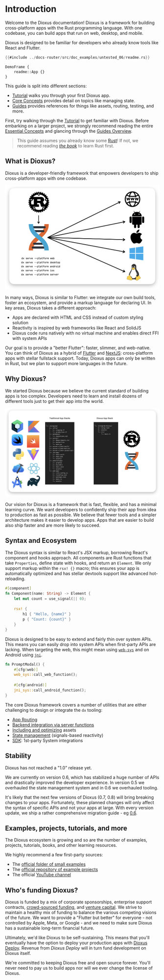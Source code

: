 # Introduction

Welcome to the Dioxus documentation! Dioxus is a framework for building cross-platform apps with the Rust programming language. With one codebase, you can build apps that run on web, desktop, and mobile.

Dioxus is designed to be familiar for developers who already know tools like React and Flutter.

```rust
{{#include ../docs-router/src/doc_examples/untested_06/readme.rs}}
```

```inject-dioxus
DemoFrame {
    readme::App {}
}
```

This guide is split into different sections:

- [Tutorial](guide/index.md) walks you through your first Dioxus app.
- [Core Concepts](essentials/index.md) provides detail on topics like managing state.
- [Guides](reference/index.md) provides references for things like assets, routing, testing, and more.

First, try walking through the [Tutorial](guide/index.md) to get familiar with Dioxus. Before embarking on a larger project, we strongly recommend reading the entire [Essential Concepts](essentials/index.md) and glancing through the [Guides Overview](guides/index.md).

> This guide assumes you already know some [Rust](https://www.rust-lang.org/)! If not, we recommend reading [*the book*](https://doc.rust-lang.org/book/ch01-00-getting-started.html) to learn Rust first.

## What is Dioxus?

Dioxus is a developer-friendly framework that empowers developers to ship cross-platform apps with one codebase.

![Multi-platform app architecture diagram](/assets/static/dioxus-architecture-diagram.png)

In many ways, Dioxus is similar to Flutter: we integrate our own build tools, foster an ecosystem, and provide a markup language for declaring UI. In key areas, Dioxus takes a different approach:

- Apps are declared with HTML and CSS instead of custom styling solution
- Reactivity is inspired by web frameworks like React and SolidJS
- Dioxus code runs natively with no virtual machine and enables direct FFI with system APIs

Our goal is to provide a "better Flutter": faster, slimmer, and web-native. You can think of Dioxus as a hybrid of [Flutter](http://flutter.dev) and [NextJS](http://nextjs.org): cross-platform apps with stellar fullstack support. Today, Dioxus apps can only be written in Rust, but we plan to support more languages in the future.

## Why Dioxus?

We started Dioxus because we believe the current standard of building apps is too complex. Developers need to learn and install dozens of different tools just to get their app into the world.

![App stack](/assets/static/dioxus-app-stack.png)

Our vision for Dioxus is a framework that is fast, flexible, and has a minimal learning curve. We want developers to confidently ship their app from idea to production as fast as possible. We believe that fewer tools and a simpler architecture makes it easier to develop apps. Apps that are easier to build also ship faster and are more likely to succeed.

## Syntax and Ecosystem

The Dioxus syntax is similar to React's JSX markup, borrowing React's component and hooks approach. All components are Rust functions that take `Properties`, define state with hooks, and return an `Element`. We only support markup within the `rsx! {}` macro; this ensures your app is automatically optimized and has stellar devtools support like advanced hot-reloading.

```rust
#[component]
fn Component(name: String) -> Element {
    let mut count = use_signal(|| 0);

    rsx! {
        h1 { "Hello, {name}" }
        p { "Count: {count}" }
    }
}
```

Dioxus is designed to be easy to extend and fairly thin over system APIs. This means you can easily drop into system APIs when first-party APIs are lacking. When targeting the web, this might mean using [`web-sys`](http://crates.io/crates/web-sys/) and on Android using [`jni`](http://crates.io/crates/jni).

```rust
fn PromptModal() {
    #[cfg(web)]
    web_sys::call_web_function();

    #[cfg(android)]
    jni_sys::call_android_function();
}
```

The core Dioxus framework covers a number of utilities that are either challenging to design or integrate the `dx` tooling:

- [App Routing](router/index.md)
- [Backend integration via server functions](guides/fullstack/server_functions.md)
- [Including and optimizing](guides/assets.md) assets
- [State management](essentials/state/index.md) (signals-based reactivity)
- [SDK](http://github.com/dioxusLabs/sdk): 1st-party System integrations

## Stability

Dioxus has not reached a "1.0" release yet.

We are currently on version 0.6, which has stabilized a huge number of APIs and drastically improved the developer experience. In version 0.5 we overhauled the state management system and in 0.6 we overhauled tooling.

It's likely that the next few versions of Dioxus (0.7, 0.8) will bring breaking changes to your apps. Fortunately, these planned changes will only affect the syntax of specific APIs and not your apps at large. With every version update, we ship a rather comprehensive migration guide - eg [0.6](migration/index.md).

## Examples, projects, tutorials, and more

The Dioxus ecosystem is growing and so are the number of examples, projects, tutorials, books, and other learning resources.

We highly recommend a few first-party sources:

- The [official folder of small examples](https://github.com/DioxusLabs/dioxus/tree/main/examples)
- The [official repository of example projects](https://github.com/DioxusLabs/dioxus/tree/main/example-projects)
- The official [YouTube channel](https://www.youtube.com/@DioxusLabs)

## Who's funding Dioxus?

Dioxus is funded by a mix of corporate sponsorships, enterprise support contracts, [crowd-sourced funding](https://github.com/sponsors/DioxusLabs#sponsors), and [venture capital](http://ycombinator.com/companies/dioxus-labs). We strive to maintain a healthy mix of funding to balance the various competing visions of the future. We want to provide a "Flutter but better" for everyone - not controlled by Apple, Meta, or Google - and we need to make sure Dioxus has a sustainable long-term financial future.

Ultimately, we'd like Dioxus to be self-sustaining. This means that you'll eventually have the option to deploy your production apps with [Dioxus Deploy](https://dioxuslabs.com/deploy). Revenue from *Dioxus Deploy* will in turn fund development on Dioxus itself.

We're committed to keeping Dioxus free and open source forever. You'll never need to pay us to build apps nor will we ever change the license of Dioxus.
